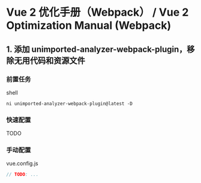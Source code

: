 # Vue 2 优化手册（Webpack） / Vue 2 Optimization Manual (Webpack)

## 1. 添加 unimported-analyzer-webpack-plugin，移除无用代码和资源文件

### 前置任务

shell

```shell
ni unimported-analyzer-webpack-plugin@latest -D
```

### 快速配置

TODO

### 手动配置

vue.config.js

```js
// TODO: ...
```
